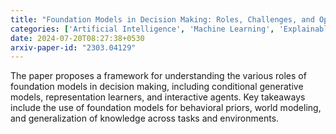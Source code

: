 ```yaml
---
title: "Foundation Models in Decision Making: Roles, Challenges, and Opportunities"
categories: ['Artificial Intelligence', 'Machine Learning', 'Explainable AI']
date: 2024-07-20T08:27:38+0530
arxiv-paper-id: "2303.04129"
---
```

The paper proposes a framework for understanding the various roles of foundation models in decision making, including conditional generative models, representation learners, and interactive agents. Key takeaways include the use of foundation models for behavioral priors, world modeling, and generalization of knowledge across tasks and environments.
